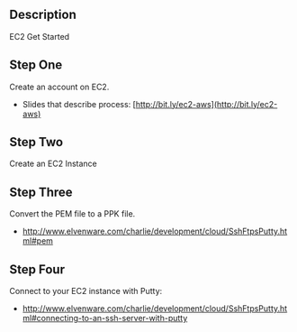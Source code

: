 ## Description

EC2 Get Started

## Step One

Create an account on EC2.

- Slides that describe process: [http://bit.ly/ec2-aws](http://bit.ly/ec2-aws)

## Step Two

Create an EC2 Instance


## Step Three

Convert the PEM file to a PPK file.

- <http://www.elvenware.com/charlie/development/cloud/SshFtpsPutty.html#pem>

## Step Four

Connect to your EC2 instance with Putty:

- <http://www.elvenware.com/charlie/development/cloud/SshFtpsPutty.html#connecting-to-an-ssh-server-with-putty>
